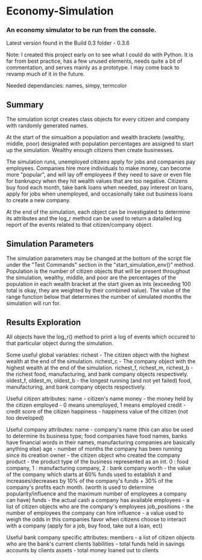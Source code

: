 # Economy-Simulation
### An economy simulator to be run from the console.
Latest version found in the Build 0.3 folder - 0.3.6

Note: I created this project early on to see what I could do with Python. It is far from best practice, has a few unused elements, needs quite a bit of commentation, and serves mainly as a prototype. I may come back to revamp much of it in the future.

Needed dependancies: names, simpy, termcolor

## Summary

The simulation script creates class objects for every citizen and company with randomly generated names.

At the start of the simualtion a population and wealth brackets (wealthy, middle, poor) designated with population percentages are assigned to start up the simulation. Wealthy enough citizens then create businesses.

The simulation runs, unemployed citizens apply for jobs and companies pay employees. Companies hire more individuals to make money, can become more "popular", and will lay off employees if they need to save or even file for bankrupcy when they hit wealth values that are too negative. Citizens buy food each month, take bank loans when needed, pay interest on loans, apply for jobs when unemployed, and occasionally take out business loans to create a new company.

At the end of the simulation, each object can be investigated to determine its attributes and the log_r method can be used to return a datailed log report of the events related to that citizen/company object.

## Simulation Parameters

The simulation parameters may be changed at the bottom of the script file under the "Test Commands" section in the "start_simulation_env()" method. Population is the number of citizen objects that will be present throughout the simulation, wealthy, middle, and poor are the percentages of the population in each wealth bracket at the start given as ints (exceeding 100 total is okay, they are weighted by their combined value). The value of the range function below that determines the number of simulated months the simulation will run for.


## Results Exploration

All objects have the log_r() method to print a log of events which occured to that particular object during the simulation.

Some useful global variables:
richest - The citizen object with the highest wealth at the end of the simulation.
richest_c - The company object with the highest wealth at the end of the simulation.
richest_f, richest_m, richest_b - the richest food, manufacturing, and bank company objects respectively.
oldest_f, oldest_m, oldest_b - the longest running (and not yet failed) food, manufacturing, and bank company objects respectively.

Useful citizen attributes:
name - citizen's name
money - the money held by the citizen
employed - 0 means unemployed, 1 means employed
credit - credit score of the citizen
happiness - happiness value of the citizen (not too developed)

Useful company attributes:
name - company's name (this can also be used to determine its business type; food companies have food names, banks have financial words in their names, manufacturing companies are basically anything else)
age - number of months the company has been running since its creation
owner - the citizen object who created the company
product - the product type of the business represented as an int. 0 : food company, 1 : manufacturing company, 2 : bank company
worth - the value of the company which starts at 60% funds used to establish it and increases/decreases by 10% of the company's funds + 30% of the company's profits each month. (worth is used to determine popularity/influence and the maximum number of employees a company can have)
funds - the actual cash a company has available
employees -  a list of citizen objects who are the company's employees
job_positions - the number of employees the company can hire
influence - a value used to weigh the odds in this companies favor when citizens choose to interact with a company (apply for a job, buy food, take out a loan, ect)

Useful bank company specific attributes:
members - a list of citizen objects who are the bank's current clients
liabilities - total funds held in savings accounts by clients
assets - total money loaned out to clients




